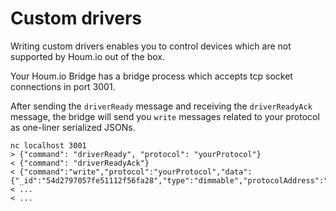 # Custom drivers

Writing custom drivers enables you to control devices which are not supported by Houm.io out of the box.

Your Houm.io Bridge has a bridge process which accepts tcp socket connections in port 3001.

After sending the `driverReady` message and receiving the `driverReadyAck` message, the bridge will send you `write` messages related to your protocol as one-liner serialized JSONs.

    nc localhost 3001
    > {"command": "driverReady", "protocol": "yourProtocol"}
    < {"command": "driverReadyAck"}
    < {"command":"write","protocol":"yourProtocol","data":{"_id":"54d2797057fe51112f56fa28","type":"dimmable","protocolAddress":"yourAddress","on":true,"bri":88}}
    < ...
    < ...
